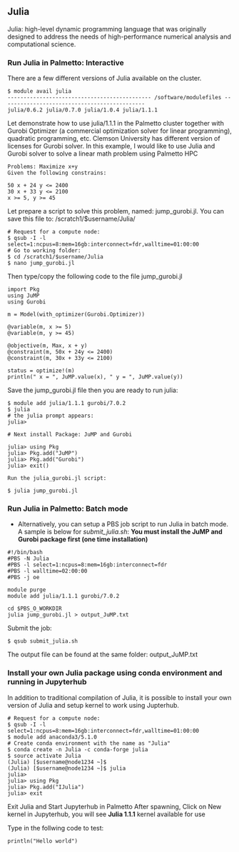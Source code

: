 ## Julia


Julia: high-level dynamic programming language that was originally designed to address the needs of high-performance numerical analysis and computational science.


### Run Julia in Palmetto: Interactive

There are a few different versions of Julia available on the cluster.

```
$ module avail julia
--------------------------------------------- /software/modulefiles ---------------------------------------------
julia/0.6.2 julia/0.7.0 julia/1.0.4 julia/1.1.1
```

Let demonstrate how to use julia/1.1.1 in the Palmetto cluster together with Gurobi Optimizer (a commercial optimization solver for linear programming),
quadratic programming, etc. Clemson University has different version of licenses for Gurobi solver.
In this example, I would like to use Julia and Gurobi solver to solve a linear math problem using Palmetto HPC

```
Problems: Maximize x+y
Given the following constrains:

50 x + 24 y <= 2400
30 x + 33 y <= 2100
x >= 5, y >= 45
```

Let prepare a script to solve this problem, named: jump_gurobi.jl.
You can save this file to: /scratch1/$username/Julia/

```
# Request for a compute node:
$ qsub -I -l select=1:ncpus=8:mem=16gb:interconnect=fdr,walltime=01:00:00
# Go to working folder:
$ cd /scratch1/$username/Julia
$ nano jump_gurobi.jl
```

Then type/copy the following code to the file jump_gurobi.jl

```
import Pkg
using JuMP
using Gurobi

m = Model(with_optimizer(Gurobi.Optimizer))

@variable(m, x >= 5)
@variable(m, y >= 45)

@objective(m, Max, x + y)
@constraint(m, 50x + 24y <= 2400)
@constraint(m, 30x + 33y <= 2100)

status = optimize!(m)
println(" x = ", JuMP.value(x), " y = ", JuMP.value(y))
```

Save the jump_gurobi.jl file then you are ready to run julia:

```
$ module add julia/1.1.1 gurobi/7.0.2
$ julia
# the julia prompt appears:
julia> 

# Next install Package: JuMP and Gurobi

julia> using Pkg
julia> Pkg.add("JuMP")
julia> Pkg.add("Gurobi")
julia> exit()

Run the julia_gurobi.jl script:

$ julia jump_gurobi.jl
```

### Run Julia in Palmetto: Batch mode

* Alternatively, you can setup a PBS job script to run Julia in batch mode. A sample is below for *submit_julia.sh*:
**You must install the JuMP and Gurobi package first (one time installation)**

```
#!/bin/bash
#PBS -N Julia
#PBS -l select=1:ncpus=8:mem=16gb:interconnect=fdr
#PBS -l walltime=02:00:00
#PBS -j oe

module purge
module add julia/1.1.1 gurobi/7.0.2

cd $PBS_O_WORKDIR
julia jump_gurobi.jl > output_JuMP.txt
```

Submit the job:

`$ qsub submit_julia.sh`

The output file can be found at the same folder: output_JuMP.txt

### Install your own Julia package using conda environment and running in Jupyterhub 

In addition to traditional compilation of Julia, it is possible to install your own version of Julia and setup kernel to work using Jupterhub.

```
# Request for a compute node:
$ qsub -I -l select=1:ncpus=8:mem=16gb:interconnect=fdr,walltime=01:00:00
$ module add anaconda3/5.1.0
# Create conda environment with the name as "Julia"
$ conda create -n Julia -c conda-forge julia
$ source activate Julia
(Julia) [$username@node1234 ~]$
(Julia) [$username@node1234 ~]$ julia
julia> 
julia> using Pkg
julia> Pkg.add("IJulia")
julia> exit
```

Exit Julia and Start Jupyterhub in Palmetto
After spawning, Click on New kernel in Jupyterhub, you will see **Julia 1.1.1** kernel available for use

Type in the follwing code to test:

```
println("Hello world")
```
